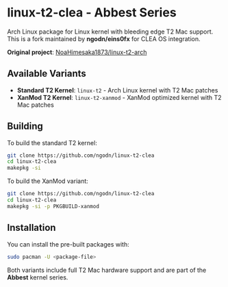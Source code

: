 linux-t2-clea - Abbest Series
========

Arch Linux package for Linux kernel with bleeding edge T2 Mac support.
This is a fork maintained by **ngodn/eins0fx** for CLEA OS integration.

**Original project**: [NoaHimesaka1873/linux-t2-arch](https://github.com/NoaHimesaka1873/linux-t2-arch)

## Available Variants

- **Standard T2 Kernel**: `linux-t2` - Arch Linux kernel with T2 Mac patches
- **XanMod T2 Kernel**: `linux-t2-xanmod` - XanMod optimized kernel with T2 Mac patches

## Building

To build the standard T2 kernel:
```sh
git clone https://github.com/ngodn/linux-t2-clea
cd linux-t2-clea
makepkg -si
```

To build the XanMod variant:
```sh
git clone https://github.com/ngodn/linux-t2-clea
cd linux-t2-clea
makepkg -si -p PKGBUILD-xanmod
```

## Installation

You can install the pre-built packages with:
```sh
sudo pacman -U <package-file>
```

Both variants include full T2 Mac hardware support and are part of the **Abbest** kernel series.